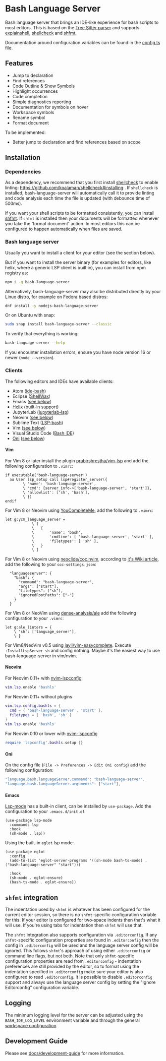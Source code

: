 # Bash Language Server

Bash language server that brings an IDE-like experience for bash scripts to most editors. This is based on the [Tree Sitter parser][tree-sitter-bash] and supports [explainshell][explainshell], [shellcheck][shellcheck] and [shfmt][shfmt].

Documentation around configuration variables can be found in the [config.ts](https://github.com/bash-lsp/bash-language-server/blob/main/server/src/config.ts) file.

## Features

- Jump to declaration
- Find references
- Code Outline & Show Symbols
- Highlight occurrences
- Code completion
- Simple diagnostics reporting
- Documentation for symbols on hover
- Workspace symbols
- Rename symbol
- Format document

To be implemented:

- Better jump to declaration and find references based on scope

## Installation

### Dependencies

As a dependency, we recommend that you first install [shellcheck][shellcheck] to enable linting:
https://github.com/koalaman/shellcheck#installing . If `shellcheck` is installed,
bash-language-server will automatically call it to provide linting and code analysis each time the
file is updated (with debounce time of 500ms).

If you want your shell scripts to be formatted consistently, you can install [shfmt][shfmt]. If
`shfmt` is installed then your documents will be formatted whenever you take the 'format document'
action. In most editors this can be configured to happen automatically when files are saved.

### Bash language server

Usually you want to install a client for your editor (see the section below).

But if you want to install the server binary (for examples for editors, like helix, where a generic LSP client is built in), you can install from npm registry as:

```bash
npm i -g bash-language-server
```

Alternatively, bash-language-server may also be distributed directly by your Linux distro, for example on Fedora based distros:

```bash
dnf install -y nodejs-bash-language-server
```

Or on Ubuntu with snap:

```bash
sudo snap install bash-language-server --classic
```

To verify that everything is working:

```bash
bash-language-server --help
```

If you encounter installation errors, ensure you have node version 16 or newer (`node --version`).

### Clients

The following editors and IDEs have available clients:

- Atom ([ide-bash][ide-bash])
- Eclipse ([ShellWax](https://marketplace.eclipse.org/content/shellwax))
- Emacs ([see below](#emacs))
- [Helix](https://helix-editor.com/) (built-in support)
- JupyterLab ([jupyterlab-lsp][jupyterlab-lsp])
- Neovim ([see below](#neovim))
- Sublime Text ([LSP-bash][sublime-text-lsp])
- Vim ([see below](#vim))
- Visual Studio Code ([Bash IDE][vscode-marketplace])
- [Oni](https://github.com/onivim/oni) ([see below](#oni))

#### Vim

For Vim 8 or later install the plugin [prabirshrestha/vim-lsp][vim-lsp] and add the following configuration to `.vimrc`:

```vim
if executable('bash-language-server')
  au User lsp_setup call lsp#register_server({
        \ 'name': 'bash-language-server',
        \ 'cmd': {server_info->['bash-language-server', 'start']},
        \ 'allowlist': ['sh', 'bash'],
        \ })
endif
```

For Vim 8 or Neovim using [YouCompleteMe](https://github.com/ycm-core/YouCompleteMe), add the following to `.vimrc`:

```vim
let g:ycm_language_server =
            \ [
            \   {
            \       'name': 'bash',
            \       'cmdline': [ 'bash-language-server', 'start' ],
            \       'filetypes': [ 'sh' ],
            \   }
            \ ]
```

For Vim 8 or Neovim using [neoclide/coc.nvim][coc.nvim], according to [it's Wiki article](https://github.com/neoclide/coc.nvim/wiki/Language-servers#bash), add the following to your `coc-settings.json`:

```jsonc
  "languageserver": {
    "bash": {
      "command": "bash-language-server",
      "args": ["start"],
      "filetypes": ["sh"],
      "ignoredRootPaths": ["~"]
    }
  }
```

For Vim 8 or NeoVim using [dense-analysis/ale][vim-ale] add the following
configuration to your `.vimrc`:

```vim
let g:ale_linters = {
    \ 'sh': ['language_server'],
    \ }
```

For Vim8/NeoVim v0.5 using [jayli/vim-easycomplete](https://github.com/jayli/vim-easycomplete). Execute `:InstallLspServer sh` and config nothing. Maybe it's the easiest way to use bash-language-server in vim/nvim.

#### Neovim

For Neovim 0.11+ with [nvim-lspconfig](https://github.com/neovim/nvim-lspconfig)

```lua
vim.lsp.enable 'bashls'
```
For Neovim 0.11+ without plugins

```lua
vim.lsp.config.bashls = {
  cmd = { 'bash-language-server', 'start' },
  filetypes = { 'bash', 'sh' }
}
vim.lsp.enable 'bashls'
```

For Neovim 0.10 or lower with [nvim-lspconfig](https://github.com/neovim/nvim-lspconfig)
```lua
require 'lspconfig'.bashls.setup {}
```

#### Oni

On the config file (`File -> Preferences -> Edit Oni config`) add the following configuration:

```javascript
"language.bash.languageServer.command": "bash-language-server",
"language.bash.languageServer.arguments": ["start"],
```

#### Emacs

[Lsp-mode](https://github.com/emacs-lsp/lsp-mode) has a built-in client, can be installed by `use-package`.
Add the configuration to your `.emacs.d/init.el`

```emacs-lisp
(use-package lsp-mode
  :commands lsp
  :hook
  (sh-mode . lsp))
```

Using the built-in `eglot` lsp mode:

```emacs-lisp
(use-package eglot
  :config
  (add-to-list 'eglot-server-programs '((sh-mode bash-ts-mode) . ("bash-language-server" "start")))

  :hook
  (sh-mode . eglot-ensure)
  (bash-ts-mode . eglot-ensure))
```

## `shfmt` integration

The indentation used by `shfmt` is whatever has been configured for the current editor session, so
there is no `shfmt`-specific configuration variable for this. If your editor is configured for
two-space indents then that's what it will use. If you're using tabs for indentation then `shfmt`
will use that.

The `shfmt` integration also supports configuration via `.editorconfig`. If any `shfmt`-specific
configuration properties are found in `.editorconfig` then the config in `.editorconfig` will be
used and the language server config will be ignored. This follows `shfmt`'s approach of using either
`.editorconfig` or command line flags, but not both. Note that only `shfmt`-specific configuration
properties are read from `.editorconfig` - indentation preferences are still provided by the editor,
so to format using the indentation specified in `.editorconfig` make sure your editor is also
configured to read `.editorconfig`. It is possible to disable `.editorconfig` support and always use
the language server config by setting the "Ignore Editorconfig" configuration variable.

## Logging

The minimum logging level for the server can be adjusted using the `BASH_IDE_LOG_LEVEL` environment variable
and through the general [workspace configuration](https://github.com/bash-lsp/bash-language-server/blob/main/server/src/config.ts).

## Development Guide

Please see [docs/development-guide][dev-guide] for more information.

[tree-sitter]: https://github.com/tree-sitter/tree-sitter
[tree-sitter-bash]: https://github.com/tree-sitter/tree-sitter-bash
[vscode-marketplace]: https://marketplace.visualstudio.com/items?itemName=mads-hartmann.bash-ide-vscode
[dev-guide]: https://github.com/bash-lsp/bash-language-server/blob/master/docs/development-guide.md
[ide-bash]: https://atom.io/packages/ide-bash
[sublime-text-lsp]: https://packagecontrol.io/packages/LSP-bash
[explainshell]: https://explainshell.com/
[shellcheck]: https://www.shellcheck.net/
[shfmt]: https://github.com/mvdan/sh#shfmt
[languageclient-neovim]: https://github.com/autozimu/LanguageClient-neovim
[nvim-lspconfig]: https://github.com/neovim/nvim-lspconfig
[vim-lsp]: https://github.com/prabirshrestha/vim-lsp
[vim-ale]: https://github.com/dense-analysis/ale
[coc.nvim]: https://github.com/neoclide/coc.nvim
[jupyterlab-lsp]: https://github.com/krassowski/jupyterlab-lsp
